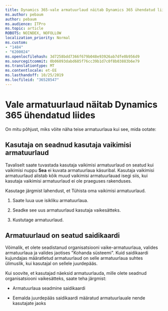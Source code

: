 ```yaml
---
title: Dynamics 365-vale armatuurlaud näitab Dynamics 365 ühendatud liides
ms.author: pebaum
author: pebaum
ms.audience: ITPro
ms.topic: article
ROBOTS: NOINDEX, NOFOLLOW
localization_priority: Normal
ms.custom:
- "1484"
- "6200024"
ms.openlocfilehash: 3d7258bdd7366f679b048e93926ab7dfe0b956d9
ms.sourcegitcommit: 0b06093dabd685f76cc39b1d7c0f8b03883b6e79
ms.translationtype: MT
ms.contentlocale: et-EE
ms.lasthandoff: 10/25/2019
ms.locfileid: "36528547"
---
```

# <a name="wrong-dashboard-shows-in-dynamics-365-unified-interface"></a>Vale armatuurlaud näitab Dynamics 365 ühendatud liides

On mitu põhjust, miks võite näha teise armatuurlaua kui see, mida ootate:

## <a name="the-user-has-set-a-user-default-dashboard"></a>Kasutaja on seadnud kasutaja vaikimisi armatuurlaud 

Tavaliselt saate tuvastada kasutaja vaikimisi armatuurlaud on seatud kui vaikimisi nuppu **Sea** ei kuvata armatuurlaua käsuribal. Kasutaja vaikimisi armatuurlaud alistab kõik muud vaikimisi armatuurlauad isegi siis, kui kasutaja vaikimisi armatuurlaud ei ole praeguses rakenduses.

Kasutage järgmist lahendust, et Tühista oma vaikimisi armatuurlaud.

1. Saate luua uue isikliku armatuurlaua.

2. Seadke see uus armatuurlaud kasutaja vaikesätteks.

3. Kustutage armatuurlaud.

## <a name="the-dashboard-is-set-in-the-sitemap"></a>Armatuurlaud on seatud saidikaardi

Võimalik, et olete seadistanud organisatsiooni vaike-armatuurlaua, valides armatuurlaua ja valides jaotises "Kohanda süsteemi". Kuid saidikaardi kujundajas määratletud armatuurlaud on selle armatuurlaua suhtes ülimuslik, kui kasutajal on sellele juurdepääs.

Kui soovite, et kasutajad näeksid armatuurlauda, mille olete seadnud organisatsiooni vaikesätteks, saate teha järgmist:

* Armatuurlaua seadmine saidikaardi

* Eemalda juurdepääs saidikaardi määratud armatuurlauale nende kasutajate jaoks
